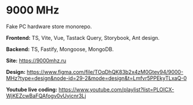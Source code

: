 # 9000 MHz

Fake PC hardware store monorepo.

**Frontend:** TS, Vite, Vue, Tastack Query, Storybook, Ant design.

**Backend:** TS, Fastify, Mongoose, MongoDB.

**Site:** https://9000mhz.ru

**Design:** https://www.figma.com/file/TOqDhQK83b2x4zM0Gtev94/9000-MHz?type=design&node-id=29-2&mode=design&t=Lmfvr5PPEkyTLxaQ-0

**Youtube live coding:** https://www.youtube.com/playlist?list=PLOICX-WjKEZcwBaFQAfogv0vUvjcnr3Lj
